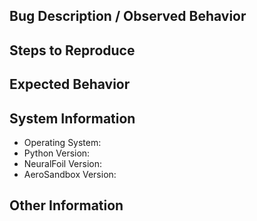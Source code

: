 ## Bug Description / Observed Behavior

## Steps to Reproduce

## Expected Behavior

## System Information

* Operating System:
* Python Version:
* NeuralFoil Version:
* AeroSandbox Version:

## Other Information
